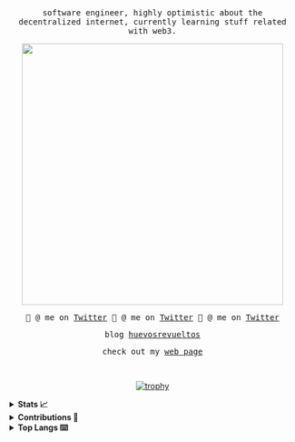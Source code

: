 <samp>
<p align="center">
software engineer, highly optimistic about the decentralized internet, currently learning stuff related with web3.
</p>

<p align="center">
<img src="https://i.imgur.com/EJaJ5C2.png"  width="460px">
</p>

<p align="center">
🤙 @ me on <a href="https://twitter.com/AvilaPcy">Twitter</a>
🤙 @ me on <a href="https://twitter.com/AvilaPcy">Twitter</a>
🤙 @ me on <a href="https://twitter.com/AvilaPcy">Twitter</a>
</p>

<p align="center">
blog 
<a href="https://huevosrevueltos.com.mx/">huevosrevueltos</a>
</a>
</p>

<p align="center">
check out my
<a href="https://eduaravila.com/">web page</a>
</a>
</p>

<br>
</samp>
<!-- 
<details>
  <summary><b>🗒 update my blog!</b></summary>
  
</details> -->


<div align="center">

[![trophy](https://github-profile-trophy.vercel.app/?username=YOURMATADOR&theme=oldie&column=7)](https://eduaravila.com/)

</div>

<details>
<summary><b>Stats 📈</b></summary>

![YOURMATADOR's GitHub stats](https://github-readme-stats.vercel.app/api?username=YOURMATADOR&show_icons=true&border_radius=0&theme=cobalt&layout=compact)

</details>

<details>
<summary><b>Contributions 💪</b></summary>

[![YOURMATADOR's github activity graph](https://githubstatsyourmatador.herokuapp.com/graph?username=YOURMATADOR&theme=rogue)](https://eduaravila.com/)

</details>

<details>
<summary><b>Top Langs ⌨️</b></summary>

[![Top Langs](https://github-readme-stats.vercel.app/api/top-langs/?username=YOURMATADOR&langs_count=8)](https://eduaravila.com/)


</details>
